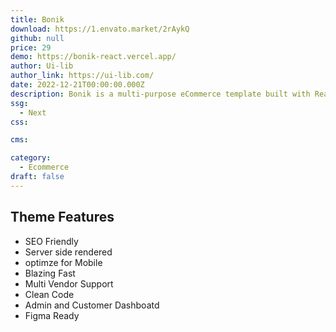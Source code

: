 ```yaml
---
title: Bonik
download: https://1.envato.market/2rAykQ
github: null
price: 29
demo: https://bonik-react.vercel.app/
author: Ui-lib 
author_link: https://ui-lib.com/
date: 2022-12-21T00:00:00.000Z
description: Bonik is a multi-purpose eCommerce template built with React Next.js aiming at faster performance, high code quality & SEO, etc.
ssg:
  - Next
css:

cms:

category:
  - Ecommerce
draft: false
---
```

## Theme Features

- SEO Friendly
- Server side rendered
- optimze for Mobile
- Blazing Fast
- Multi Vendor Support
- Clean Code
- Admin and Customer Dashboatd
- Figma Ready
